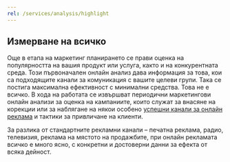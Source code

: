 ```yaml
---
rel: /services/analysis/highlight
---
```

## Измерване на всичко
Още в етапа на маркетинг планирането се прави оценка на популярността на вашия продукт или услуга, както и на конкурентната среда. Този първоначален онлайн анализ дава информация за това, кои са подходящите канали за комуникация с вашите целеви групи. Така се постига максимална ефективност с минимални средства. Това не е всичко. В хода на работата се извършват периодични маркетингови онлайн анализи за оценка на кампаниите, които служат за внасяне на корекции или за наблягане на някои особено [успешни канали за онлайн реклама](./онлайн-реклама.html) и тактики за привличане на клиенти.

За разлика от стандартните рекламни канали – печатна реклама, радио, телевизия, реклама на мястото на продажбите, при онлайн рекламата всичко е много ясно, с конкретни и достоверни данни за ефекта от всяка дейност.
